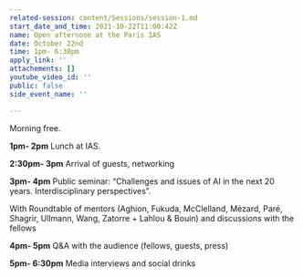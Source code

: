 ```yaml
---
related-session: content/Sessions/session-1.md
start_date_and_time: 2021-10-22T11:00:42Z
name: Open afternoon at the Paris IAS
date: October 22nd
time: 1pm- 6:30pm
apply_link: ''
attachements: []
youtube_video_id: ''
public: false
side_event_name: ''

---
```

Morning free.

**1pm- 2pm** Lunch at IAS.

**2:30pm- 3pm** Arrival of guests, networking

**3pm- 4pm** Public seminar: “Challenges and issues of AI in the next 20 years. Interdisciplinary perspectives”.

With Roundtable of mentors (Aghion, Fukuda, McClelland, Mézard, Paré, Shagrir, Ullmann, Wang, Zatorre + Lahlou & Bouin) and discussions with the fellows

**4pm- 5pm** Q&A with the audience (fellows, guests, press)

**5pm- 6:30pm** Media interviews and social drinks